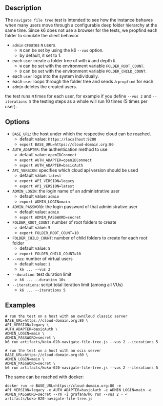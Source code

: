 ## Description
The `navigate file tree` test is intended to see how the instance behaves when many users move through a configurable deep folder hierarchy at the same time.
Since k6 does not use a browser for the tests, we propfind each folder to simulate the client behavior. 

* `admin` creates `N` users.
  * `N` can be set by using the k6 `--vus` option.
  * by default, it set to 1.
* each `user` create a folder tree of with `W` and depth `D`.
  * `W` can be set with the environment variable `FOLDER_ROOT_COUNT`.
  * `D` can be set with the environment variable `FOLDER_CHILD_COUNT`.
* each `user` logs into the system individually.
* each `user` loops through the folder tree and sends a `propfind` for each.
* `admin` deletes the created users.

the test runs `N` times for each user, for example if you define `--vus 2` and `--iterations 5`
the testing steps as a whole will run 10 times (5 times per user).

## Options
* `BASE_URL`: the host under which the respective cloud can be reached.
  * default value: `https://localhost:9200`
  * `export BASE_URL=https://cloud-domain.org:80`
* `AUTH_ADAPTER`: the authentication method to use
  * default value: `openIDConnect`
  * `export AUTH_ADAPTER=openIDConnect`
  * `export AUTH_ADAPTER=basicAuth`
* `API_VERSION`: specifies which cloud api version should be used
  * default value: `latest`
  * `export API_VERSION=legacy`
  * `export API_VERSION=latest`
* `ADMIN_LOGIN`: the login name of an administrative user
  * default value: `admin`
  * `export ADMIN_LOGIN=main`
* `ADMIN_PASSWORD`: the login password of that administrative user
  * default value: `admin`
  * `export ADMIN_PASSWORD=secret`
* `FOLDER_ROOT_COUNT`: number of root folders to create
  * default value: `5`
  * `export FOLDER_ROOT_COUNT=10`
* `FOLDER_CHILD_COUNT`: number of child folders to create for each root folder
  * default value: `5`
  * `export FOLDER_CHILD_COUNT=10`
* `--vus`: number of virtual users
  * default value: `1`
  * `k6 ... --vus 2`
* `--duration`: test duration limit
  * `k6 ... --duration 10s`
* `--iterations`: script total iteration limit (among all VUs)
  * `k6 ... --iterations 5`

## Examples
```shell
# run the test on a host with an ownCloud classic server
BASE_URL=https://cloud-domain.org:80 \
API_VERSION=legacy \
AUTH_ADAPTER=basicAuth \
ADMIN_LOGIN=main \
ADMIN_PASSWORD=secret \
k6 run artifacts/koko-020-navigate-file-tree.js --vus 2 --iterations 5

# run the test on a host with an ocis server
BASE_URL=https://cloud-domain.org:80 \
ADMIN_LOGIN=main \
ADMIN_PASSWORD=secret \
k6 run artifacts/koko-020-navigate-file-tree.js --vus 2 --iterations 5
```

The same can be reached with docker:
```shell
docker run -e BASE_URL=https://cloud-domain.org:80 -e API_VERSION=legacy -e AUTH_ADAPTER=basicAuth -e ADMIN_LOGIN=main -e ADMIN_PASSWORD=secret --rm -i grafana/k6 run --vus 2 - < artifacts/koko-020-navigate-file-tree.js
```
